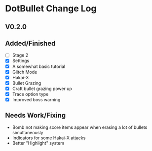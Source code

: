 # DotBullet Change Log

## V0.2.0

## Added/Finished
- [ ] Stage 2
- [x] Settings
- [x] A somewhat basic tutorial
- [x] Glitch Mode
- [x] Hakai-X
- [x] Bullet Grazing 
- [x] Craft bullet grazing power up
- [x] Trace option type
- [x] Improved boss warning

## Needs Work/Fixing
- Bomb not making score items appear when erasing
a lot of bullets simultaneously
- Indicators for some Hakai-X attacks
- Better "Highlight" system
